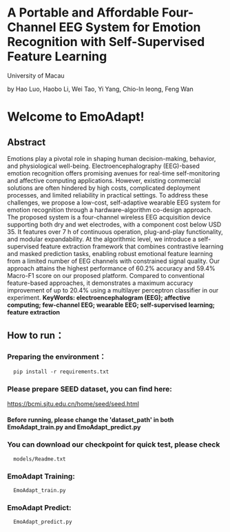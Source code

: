 # A Portable and Affordable Four-Channel EEG System for Emotion Recognition with Self-Supervised Feature Learning
University of Macau

by Hao Luo, Haobo Li, Wei Tao, Yi Yang, Chio-In Ieong, Feng Wan

# Welcome to EmoAdapt!

## Abstract
Emotions play a pivotal role in shaping human decision-making, behavior, and physiological well-being. Electroencephalography (EEG)-based emotion recognition offers promising avenues for real-time self-monitoring and affective computing applications. However, existing commercial solutions are often hindered by high costs, complicated deployment processes, and limited reliability in practical settings. To address these challenges, we propose a low-cost, self-adaptive wearable EEG system for emotion recognition through a hardware–algorithm co-design approach. The proposed system is a four-channel wireless EEG acquisition device supporting both dry and wet electrodes, with a component cost below USD 35. It features over 7 h of continuous operation, plug-and-play functionality, and modular expandability. At the algorithmic level, we introduce a self-supervised feature extraction framework that combines contrastive learning and masked prediction tasks, enabling robust emotional feature learning from a limited number of EEG channels with constrained signal quality. Our approach attains the highest performance of 60.2% accuracy and 59.4% Macro-F1 score on our proposed platform. Compared to conventional feature-based approaches, it demonstrates a maximum accuracy improvement of up to 20.4% using a multilayer perceptron classifier in our experiment.
**KeyWords: electroencephalogram (EEG); affective computing; few-channel EEG; wearable EEG; self-supervised learning; feature extraction**

## How to run：

### Preparing the environment：

      pip install -r requirements.txt

### Please prepare SEED dataset, you can find here:
https://bcmi.sjtu.edu.cn/home/seed/seed.html

#### Before running, please change the 'dataset_path' in both EmoAdapt_train.py and EmoAdapt_predict.py

### You can download our checkpoint for quick test, please check 
      models/Readme.txt

### EmoAdapt Training:

      EmoAdapt_train.py

### EmoAdapt Predict:

      EmoAdapt_predict.py

